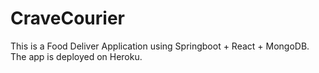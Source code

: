# CraveCourier
This is a Food Deliver Application using Springboot + React + MongoDB. The app is deployed on Heroku.
